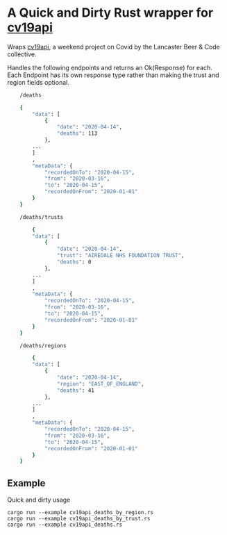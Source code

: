 # A Quick and Dirty Rust wrapper for [cv19api](https://lbandc.github.io/2020/04/14/project-cv19api.html)

Wraps [cv19api](https://lbandc.github.io/2020/04/14/project-cv19api.html), a weekend project on Covid by the Lancaster Beer & Code collective.

Handles the following endpoints and returns an Ok(Response) for each. Each Endpoint has its own response type rather than making the trust and region fields optional.

```bash
    /deaths

    {
        "data": [
            {
                "date": "2020-04-14",
                "deaths": 113
            },
        ...
        ]
        ,
        "metaData": {
            "recordedOnTo": "2020-04-15",
            "from": "2020-03-16",
            "to": "2020-04-15",
            "recordedOnFrom": "2020-01-01"
        }
    }
```

```bash
    /deaths/trusts

        {
        "data": [
            {
                "date": "2020-04-14",
                "trust": "AIREDALE NHS FOUNDATION TRUST",
                "deaths": 0
            },
        ...
        ]
        ,
        "metaData": {
            "recordedOnTo": "2020-04-15",
            "from": "2020-03-16",
            "to": "2020-04-15",
            "recordedOnFrom": "2020-01-01"
        }
    }
```

```bash
    /deaths/regions

        {
        "data": [
            {
                "date": "2020-04-14",
                "region": "EAST_OF_ENGLAND",
                "deaths": 41
            },
        ...
        ]
        ,
        "metaData": {
            "recordedOnTo": "2020-04-15",
            "from": "2020-03-16",
            "to": "2020-04-15",
            "recordedOnFrom": "2020-01-01"
        }
    }
```

## Example
Quick and dirty usage

    cargo run --example cv19api_deaths_by_region.rs
    cargo run --example cv19api_deaths_by_trust.rs
    cargo run --example cv19api_deaths.rs

